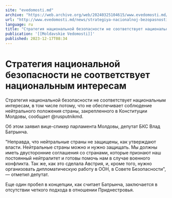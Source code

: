 ```yaml
---
site: "evedomosti.md"
archive: "https://web.archive.org/web/20240325104615/www.evedomosti.md/news/strategiya-nacionalnoj-bezopasnosti-ne-sootvetstvuet-naciona"
url: "http://www.evedomosti.md/news/strategiya-nacionalnoj-bezopasnosti-ne-sootvetstvuet-naciona"
language: ru
title: "Стратегия национальной безопасности не соответствует национальным интересам"
publication: '[[Moldavskie Vedomosti]]'
published: 2023-12-17T08:34
---
```


# Стратегия национальной безопасности не соответствует национальным интересам

Стратегия национальной безопасности не соответствует национальным интересам, в том числе потому, что не обеспечивает соблюдение нейтрального положения страны, закрепленного в Конституции Молдовы, сообщает @rusputnikmd.

Об этом заявил вице-спикер парламента Молдовы, депутат БКС Влад Батрынча.

"Неправда, что нейтральные страны не защищены, как утверждают власти. Нейтральные страны можно и нужно защищать. Мы должны иметь двусторонние соглашения со странами, которые признают наш постоянный нейтралитет и готовы помочь нам в случае военного конфликта. Так же, как это сделала Австрия, и, кроме того, нужно организовать дипломатическую работу в ООН, в Совете Безопасности", — отметил депутат.

Еще один пробел в концепции, как считает Батрынча, заключается в отсутствии четкого подхода в отношении Приднестровья.